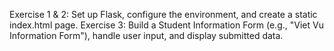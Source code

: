 Exercise 1 & 2: Set up Flask, configure the environment, and create a static index.html page.
Exercise 3: Build a Student Information Form (e.g., "Viet Vu Information Form"), handle user input, and display submitted data.
